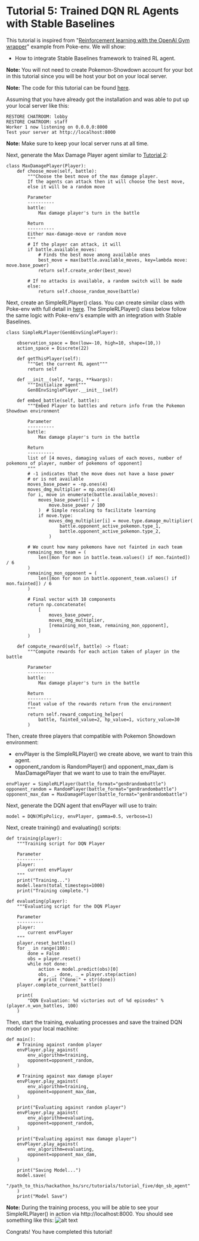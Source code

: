 # Tutorial 5: Trained DQN RL Agents with Stable Baselines

This tutorial is inspired from "[Reinforcement learning with the OpenAI Gym wrapper](https://poke-env.readthedocs.io/en/latest/rl_with_open_ai_gym_wrapper.html)" example from Poke-env. We will show:
- How to integrate Stable Baselines framework to trained RL agent.

**Note:** You will not need to create Pokemon-Showdown account for your bot in this tutorial since you will be host your bot on your local server.


**Note:** The code for this tutorial can be found [here](https://github.com/mnguyen0226/hackathon_hs/blob/main/src/tutorials/tutorial_five/t5_sb_rl.py).


Assuming that you have already got the installation and was able to put up your local server like this:

```
RESTORE CHATROOM: lobby
RESTORE CHATROOM: staff
Worker 1 now listening on 0.0.0.0:8000
Test your server at http://localhost:8000
```
**Note:** Make sure to keep your local server runs at all time.

Next, generate the Max Damage Player agent similar to [Tutorial 2](https://github.com/mnguyen0226/hackathon_hs/blob/main/src/tutorials/tutorials_two/t2.md):
```
class MaxDamagePlayer(Player):
    def choose_move(self, battle):
        """Choose the best move of the max damage player.
        If the agents can attack then it will choose the best move,
        else it will be a random move

        Parameter
        ----------
        battle:
            Max damage player's turn in the battle

        Return
        ----------
        Either max-damage-move or random move
        """
        # If the player can attack, it will
        if battle.available_moves:
            # Finds the best move among available ones
            best_move = max(battle.available_moves, key=lambda move: move.base_power)
            return self.create_order(best_move)

        # If no attacks is available, a random switch will be made
        else:
            return self.choose_random_move(battle)
```

Next, create an SimpleRLPlayer() class. You can create similar class with Poke-env with full detail in [here](https://poke-env.readthedocs.io/en/latest/rl_with_open_ai_gym_wrapper.html). The SimpleRLPlayer() class below follow the same logic with Poke-env's example with an integration with Stable Baselines.

```
class SimpleRLPlayer(Gen8EnvSinglePlayer):

    observation_space = Box(low=-10, high=10, shape=(10,))
    action_space = Discrete(22)

    def getThisPlayer(self):
        """Get the current RL agent"""
        return self

    def __init__(self, *args, **kwargs):
        """Initialize agent"""
        Gen8EnvSinglePlayer.__init__(self)

    def embed_battle(self, battle):
        """Embed Player to battles and return info from the Pokemon Showdown environment

        Parameter
        ----------
        battle:
            Max damage player's turn in the battle

        Return
        ----------
        list of [4 moves, damaging values of each moves, number of pokemons of player, number of pokemons of opponent]
        """
        # -1 indicates that the move does not have a base power
        # or is not available
        moves_base_power = -np.ones(4)
        moves_dmg_multiplier = np.ones(4)
        for i, move in enumerate(battle.available_moves):
            moves_base_power[i] = (
                move.base_power / 100
            )  # Simple rescaling to facilitate learning
            if move.type:
                moves_dmg_multiplier[i] = move.type.damage_multiplier(
                    battle.opponent_active_pokemon.type_1,
                    battle.opponent_active_pokemon.type_2,
                )

        # We count how many pokemons have not fainted in each team
        remaining_mon_team = (
            len([mon for mon in battle.team.values() if mon.fainted]) / 6
        )
        remaining_mon_opponent = (
            len([mon for mon in battle.opponent_team.values() if mon.fainted]) / 6
        )

        # Final vector with 10 components
        return np.concatenate(
            [
                moves_base_power,
                moves_dmg_multiplier,
                [remaining_mon_team, remaining_mon_opponent],
            ]
        )

    def compute_reward(self, battle) -> float:
        """Compute rewards for each action taken of player in the battle

        Parameter
        ----------
        battle:
            Max damage player's turn in the battle

        Return
        ---------
        float value of the rewards return from the environment
        """
        return self.reward_computing_helper(
            battle, fainted_value=2, hp_value=1, victory_value=30
        )
```

Then, create three players that compatible with Pokemon Showdown environment:
- envPlayer is the SimpleRLPlayer() we create above, we want to train this agent.
- opponent_random is RandomPlayer() and opponent_max_dam is MaxDamagePlayer that we want to use to train the envPlayer.

```
envPlayer = SimpleRLPlayer(battle_format="gen8randombattle")
opponent_random = RandomPlayer(battle_format="gen8randombattle")
opponent_max_dam = MaxDamagePlayer(battle_format="gen8randombattle")
```

Next, generate the DQN agent that envPlayer will use to train:
```
model = DQN(MlpPolicy, envPlayer, gamma=0.5, verbose=1)
```

Next, create training() and evaluating() scripts:
```
def training(player):
    """Training script for DQN Player

    Parameter
    ----------
    player:
        current envPlayer
    """
    print("Training...")
    model.learn(total_timesteps=1000)
    print("Training complete.")

def evaluating(player):
    """Evaluating script for the DQN Player

    Parameter
    ----------
    player:
        current envPlayer
    """
    player.reset_battles()
    for _ in range(100):
        done = False
        obs = player.reset()
        while not done:
            action = model.predict(obs)[0]
            obs, _, done, _ = player.step(action)
            # print ("done:" + str(done))
    player.complete_current_battle()

    print(
        "DQN Evaluation: %d victories out of %d episodes" % (player.n_won_battles, 100)
    )
```

Then, start the training, evaluating processes and save the trained DQN model on your local machine:
```
def main():
    # Training against random player
    envPlayer.play_against(
        env_algorithm=training,
        opponent=opponent_random,
    )

    # Training against max damage player
    envPlayer.play_against(
        env_algorithm=training,
        opponent=opponent_max_dam,
    )

    print("Evaluating against random player")
    envPlayer.play_against(
        env_algorithm=evaluating,
        opponent=opponent_random,
    )

    print("Evaluating against max damage player")
    envPlayer.play_against(
        env_algorithm=evaluating,
        opponent=opponent_max_dam,
    )

    print("Saving Model...")
    model.save(
        "/path_to_this/hackathon_hs/src/tutorials/tutorial_five/dqn_sb_agent"
    )
    print("Model Save")
```

**Note:** During the training process, you will be able to see your SimpleRLPlayer() in action via http://localhost:8000. You should see something like this:
![alt text](https://github.com/mnguyen0226/hackathon_hs/blob/main/docs/imgs/t5_simplerl.png)

Congrats! You have completed this tutorial!
